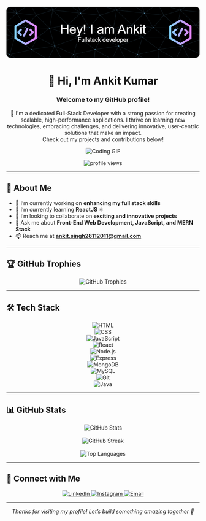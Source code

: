 ![Header](./github-header-image.png)

<h1 align="center">👋 Hi, I'm Ankit Kumar</h1> 

<h3 align="center"><b>Welcome to my GitHub profile!</b></h3>

<p align="center">
🚀 I'm a dedicated Full-Stack Developer with a strong passion for creating scalable, high-performance applications. I thrive on learning new technologies, embracing challenges, and delivering innovative, user-centric solutions that make an impact.<br>
Check out my projects and contributions below!
</p>

<p align="center">
  <img src="https://www.codeias.com/wp-content/uploads/2019/12/mdadain-qdimg-cdda59d626dc8asdasd6397fe45080e6e9c7d027ddasd.gif" alt="Coding GIF" width="400">
</p>

<p align="center">
  <img src="https://komarev.com/ghpvc/?username=alphaankit079&label=Profile%20views&color=0e75b6&style=flat" alt="profile views" />
</p>

---

## 🚀 About Me

- 🔭 I’m currently working on **enhancing my full stack skills**  
- 🌱 I’m currently learning **ReactJS** ⚛️  
- 🤝 I’m looking to collaborate on **exciting and innovative projects**  
- 💬 Ask me about **Front-End Web Development, JavaScript, and MERN Stack**  
- 📫 Reach me at **ankit.singh28112011@gmail.com**  

---

## 🏆 GitHub Trophies

<p align="center">
  <img src="https://github-profile-trophy.vercel.app/?username=alphaankit079&theme=radical" alt="GitHub Trophies" />
</p>

---

## 🛠 Tech Stack

<p align="center">
<img src="https://img.shields.io/badge/HTML5-E34F26?style=for-the-badge&logo=html5&logoColor=white" alt="HTML"><br>
<img src="https://img.shields.io/badge/CSS3-1572B6?style=for-the-badge&logo=css3&logoColor=white" alt="CSS"><br>
<img src="https://img.shields.io/badge/JavaScript-F7DF1E?style=for-the-badge&logo=javascript&logoColor=black" alt="JavaScript"><br>
<img src="https://img.shields.io/badge/React-20232A?style=for-the-badge&logo=react&logoColor=61DAFB" alt="React"><br>
<img src="https://img.shields.io/badge/Node.js-339933?style=for-the-badge&logo=node.js&logoColor=white" alt="Node.js"><br>
<img src="https://img.shields.io/badge/Express-000000?style=for-the-badge&logo=express&logoColor=white" alt="Express"><br>
<img src="https://img.shields.io/badge/MongoDB-4EA94B?style=for-the-badge&logo=mongodb&logoColor=white" alt="MongoDB"><br>
<img src="https://img.shields.io/badge/MySQL-00758F?style=for-the-badge&logo=mysql&logoColor=white" alt="MySQL"><br>
<img src="https://img.shields.io/badge/Git-F05032?style=for-the-badge&logo=git&logoColor=white" alt="Git"><br>
<img src="https://img.shields.io/badge/Java-ED8B00?style=for-the-badge&logo=java&logoColor=white" alt="Java">
</p>

---

## 📊 GitHub Stats

<p align="center">
  <img src="https://github-readme-stats.vercel.app/api?username=alphaankit079&show_icons=true&theme=radical" alt="GitHub Stats"><br><br>
  <img src="https://streak-stats.demolab.com?user=alphaankit079&theme=radical" alt="GitHub Streak"><br><br>
  <img src="https://github-readme-stats.vercel.app/api/top-langs/?username=alphaankit079&layout=compact&theme=radical" alt="Top Languages">
</p>

---

## 🤝 Connect with Me

<p align="center">
  <a href="https://linkedin.com/in/ankit-kumar-3b75aa203" target="_blank">
    <img src="https://img.shields.io/badge/LinkedIn-0A66C2?style=for-the-badge&logo=linkedin&logoColor=white" alt="LinkedIn">
  </a>
  <a href="https://instagram.com/_alphaankit" target="_blank">
    <img src="https://img.shields.io/badge/Instagram-E4405F?style=for-the-badge&logo=instagram&logoColor=white" alt="Instagram">
  </a>
  <a href="mailto:ankit.singh28112011@gmail.com">
    <img src="https://img.shields.io/badge/Gmail-D14836?style=for-the-badge&logo=gmail&logoColor=white" alt="Email">
  </a>
</p>

---

<p align="center">
  <i>Thanks for visiting my profile! Let’s build something amazing together 🚀</i>
</p>
